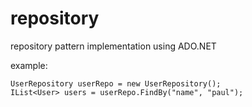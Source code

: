 repository
==========

repository pattern implementation using ADO.NET

example:

    UserRepository userRepo = new UserRepository();
    IList<User> users = userRepo.FindBy("name", "paul");
